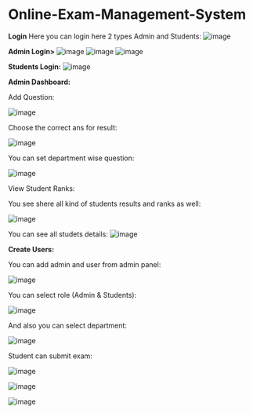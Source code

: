 # Online-Exam-Management-System
**Login**
Here you can login here 2 types Admin and Students:
![image](https://github.com/user-attachments/assets/38eb1cc2-e26e-42bb-b43e-845010735cd0)



**Admin Login>**
![image](https://github.com/user-attachments/assets/6cb199e1-d399-4082-bdba-473f7114f377)
![image](https://github.com/user-attachments/assets/c7a8c141-1cc3-4e2e-8542-24ecf446e3a2)
![image](https://github.com/user-attachments/assets/10e2643c-ca5e-4d25-9d7a-25f26d9cda5c)


**Students Login:**
![image](https://github.com/user-attachments/assets/e9280d91-288d-408f-83f1-af5b48062ab5)


**Admin Dashboard:**

Add Question:

![image](https://github.com/user-attachments/assets/7752ae13-fddc-40d0-95f7-05242aa0cf8f)


Choose the correct ans for result:

![image](https://github.com/user-attachments/assets/4bca473f-bda7-4e59-a439-b39847f421bf)


You can set department wise question:


![image](https://github.com/user-attachments/assets/dac05af1-459d-4fd5-8ed4-d2a0696e15b2)


View Student Ranks:


You see shere all kind of students results and ranks as well:


![image](https://github.com/user-attachments/assets/6e5d71c7-c8f9-46c3-b16a-5e9ec212f883)

You can see all studets details:
![image](https://github.com/user-attachments/assets/269e689e-0274-4c9b-bd0e-137bdba066d8)


**Create Users:**

You can add admin and user from admin panel:


![image](https://github.com/user-attachments/assets/5b66373e-7577-4557-afa5-ea1f934f56d2)



You can select role (Admin & Students):



![image](https://github.com/user-attachments/assets/ba4aa78e-87f3-44d1-8664-9ad409b751f8)



And also you can select department:


![image](https://github.com/user-attachments/assets/a05ce6ed-95b7-4c2c-98dd-c3367b57081f)



Student can submit exam:

![image](https://github.com/user-attachments/assets/adb228d4-0600-4ce3-975c-dc787cc38010)


![image](https://github.com/user-attachments/assets/2ac15de1-8307-427e-9bd0-be5cb56a8cdb)


![image](https://github.com/user-attachments/assets/373cbf1a-193a-4746-9b94-1151b13231ea)
